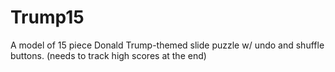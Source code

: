 # Trump15
A model of 15 piece Donald Trump-themed slide puzzle w/ undo and shuffle buttons. (needs to track high scores at the end)
